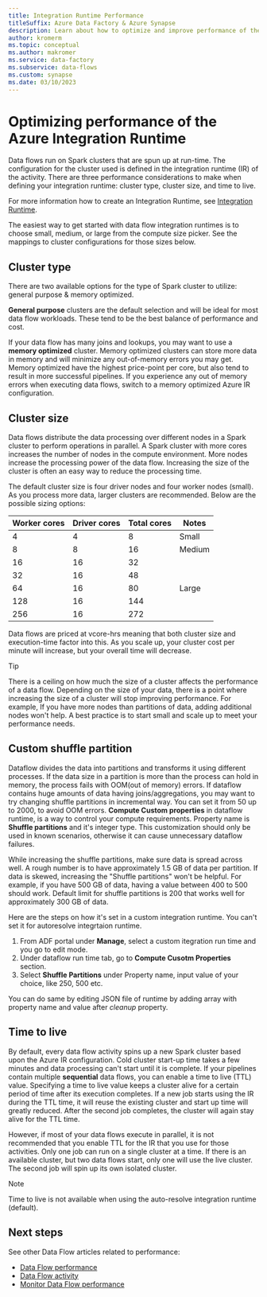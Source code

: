 ```yaml
---
title: Integration Runtime Performance
titleSuffix: Azure Data Factory & Azure Synapse
description: Learn about how to optimize and improve performance of the Azure Integration Runtime in Azure Data Factory and Azure Synapse Analytics.
author: kromerm
ms.topic: conceptual
ms.author: makromer
ms.service: data-factory
ms.subservice: data-flows
ms.custom: synapse
ms.date: 03/10/2023
---
```


# Optimizing performance of the Azure Integration Runtime

Data flows run on Spark clusters that are spun up at run-time. The configuration for the cluster used is defined in the integration runtime (IR) of the activity. There are three performance considerations to make when defining your integration runtime: cluster type, cluster size, and time to live.

For more information how to create an Integration Runtime, see [Integration Runtime](concepts-integration-runtime.md).

The easiest way to get started with data flow integration runtimes is to choose small, medium, or large from the compute size picker. See the mappings to cluster configurations for those sizes below.

## Cluster type

There are two available options for the type of Spark cluster to utilize: general purpose & memory optimized.

**General purpose** clusters are the default selection and will be ideal for most data flow workloads. These tend to be the best balance of performance and cost.

If your data flow has many joins and lookups, you may want to use a **memory optimized** cluster. Memory optimized clusters can store more data in memory and will minimize any out-of-memory errors you may get. Memory optimized have the highest price-point per core, but also tend to result in more successful pipelines. If you experience any out of memory errors when executing data flows, switch to a memory optimized Azure IR configuration. 

## Cluster size

Data flows distribute the data processing over different nodes in a Spark cluster to perform operations in parallel. A Spark cluster with more cores increases the number of nodes in the compute environment. More nodes increase the processing power of the data flow. Increasing the size of the cluster is often an easy way to reduce the processing time.

The default cluster size is four driver nodes and four worker nodes (small).  As you process more data, larger clusters are recommended. Below are the possible sizing options:

| Worker cores | Driver cores | Total cores | Notes |
| ------------ | ------------ | ----------- | ----- |
| 4 | 4 | 8 | Small |
| 8 | 8 | 16 | Medium |
| 16 | 16 | 32 | |
| 32 | 16 | 48 | |
| 64 | 16 | 80 | Large |
| 128 | 16 | 144 | |
| 256 | 16 | 272 | |

Data flows are priced at vcore-hrs meaning that both cluster size and execution-time factor into this. As you scale up, your cluster cost per minute will increase, but your overall time will decrease.

> [!TIP]
> There is a ceiling on how much the size of a cluster affects the performance of a data flow. Depending on the size of your data, there is a point where increasing the size of a cluster will stop improving performance. For example, If you have more nodes than partitions of data, adding additional nodes won't help. 
A best practice is to start small and scale up to meet your performance needs. 

## Custom shuffle partition

Dataflow divides the data into partitions and transforms it using different processes. If the data size in a partition is more than the process can hold in memory,  the process fails with OOM(out of memory) errors. If dataflow contains huge amounts of data having joins/aggregations,  you may want to try changing shuffle partitions in incremental way. You can set it from  50 up to 2000,  to avoid OOM errors. **Compute Custom properties** in dataflow runtime, is a way to control your compute requirements.  Property name is **Shuffle partitions** and it's  integer type. This customization should only be used in known scenarios, otherwise it can cause unnecessary dataflow failures.

While increasing the shuffle partitions, make sure data is spread across well. A rough number is to have  approximately 1.5 GB of data per partition. If data is skewed, increasing the "Shuffle partitions" won't be helpful. For example, if you have 500 GB of data, having a value between 400 to 500 should work. Default limit for shuffle partitions is 200 that works well for approximately 300 GB of data.

Here are the steps on how it's  set in a custom integration runtime. You can't  set it for autoresolve integrtaion runtime.

1. From ADF portal under **Manage**, select a custom itegration run time and you go to edit mode.
2. Under dataflow run time tab, go to **Compute Cusotm Properties** section.
3. Select **Shuffle Partitions** under Property name, input value of your choice, like 250, 500 etc.

You can do same by editing JSON file of runtime by adding array with property name and value after *cleanup* property.

## Time to live

By default, every data flow activity spins up a new Spark cluster based upon the Azure IR configuration. Cold cluster start-up time takes a few minutes and data processing can't start until it is complete. If your pipelines contain multiple **sequential** data flows, you can enable a time to live (TTL) value. Specifying a time to live value keeps a cluster alive for a certain period of time after its execution completes. If a new job starts using the IR during the TTL time, it will reuse the existing cluster and start up time will greatly reduced. After the second job completes, the cluster will again stay alive for the TTL time.

However, if most of your data flows execute in parallel, it is not recommended that you enable TTL for the IR that you use for those activities. Only one job can run on a single cluster at a time. If there is an available cluster, but two data flows start, only one will use the live cluster. The second job will spin up its own isolated cluster.

> [!NOTE]
> Time to live is not available when using the auto-resolve integration runtime (default).

## Next steps

See other Data Flow articles related to performance:

- [Data Flow performance](concepts-data-flow-performance.md)
- [Data Flow activity](control-flow-execute-data-flow-activity.md)
- [Monitor Data Flow performance](concepts-data-flow-monitoring.md)
